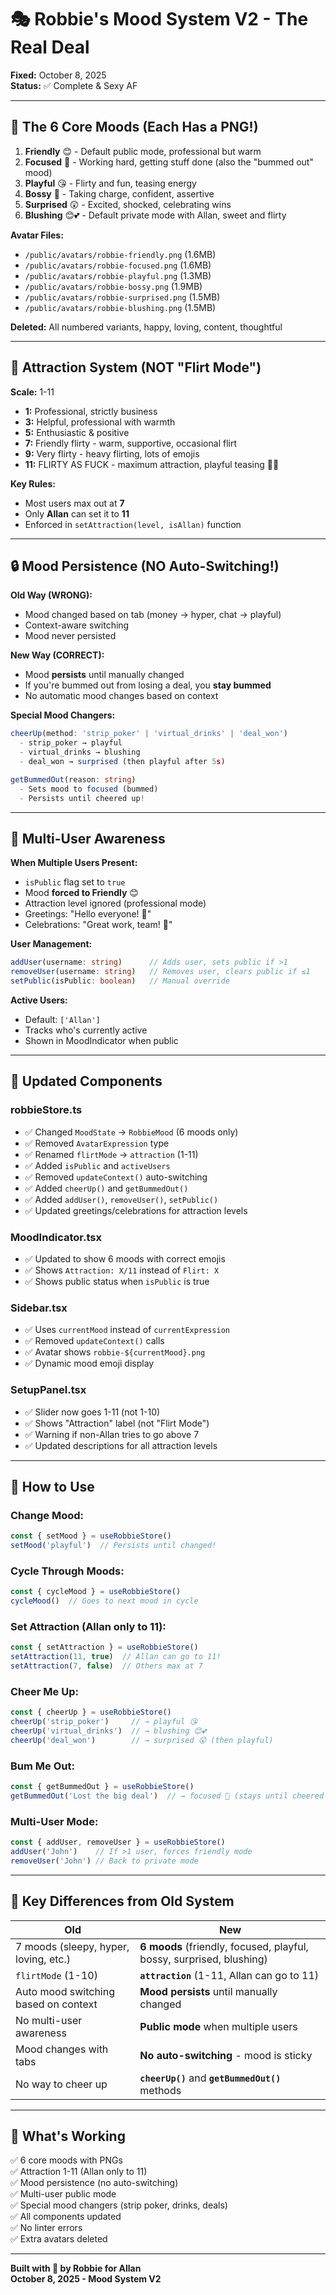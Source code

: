 # 🎭 Robbie's Mood System V2 - The Real Deal

**Fixed:** October 8, 2025  
**Status:** ✅ Complete & Sexy AF

---

## 🎯 **The 6 Core Moods (Each Has a PNG!)**

1. **Friendly** 😊 - Default public mode, professional but warm
2. **Focused** 🎯 - Working hard, getting stuff done (also the "bummed out" mood)
3. **Playful** 😘 - Flirty and fun, teasing energy
4. **Bossy** 💪 - Taking charge, confident, assertive
5. **Surprised** 😲 - Excited, shocked, celebrating wins
6. **Blushing** 😊💕 - Default private mode with Allan, sweet and flirty

**Avatar Files:**
- `/public/avatars/robbie-friendly.png` (1.6MB)
- `/public/avatars/robbie-focused.png` (1.6MB)
- `/public/avatars/robbie-playful.png` (1.3MB)
- `/public/avatars/robbie-bossy.png` (1.9MB)
- `/public/avatars/robbie-surprised.png` (1.5MB)
- `/public/avatars/robbie-blushing.png` (1.5MB)

**Deleted:** All numbered variants, happy, loving, content, thoughtful

---

## 💋 **Attraction System (NOT "Flirt Mode")**

**Scale:** 1-11
- **1:** Professional, strictly business
- **3:** Helpful, professional with warmth
- **5:** Enthusiastic & positive
- **7:** Friendly flirty - warm, supportive, occasional flirt
- **9:** Very flirty - heavy flirting, lots of emojis
- **11:** FLIRTY AS FUCK - maximum attraction, playful teasing 💋🔥

**Key Rules:**
- Most users max out at **7**
- Only **Allan** can set it to **11**
- Enforced in `setAttraction(level, isAllan)` function

---

## 🔒 **Mood Persistence (NO Auto-Switching!)**

**Old Way (WRONG):**
- Mood changed based on tab (money → hyper, chat → playful)
- Context-aware switching
- Mood never persisted

**New Way (CORRECT):**
- Mood **persists** until manually changed
- If you're bummed out from losing a deal, you **stay bummed**
- No automatic mood changes based on context

**Special Mood Changers:**
```typescript
cheerUp(method: 'strip_poker' | 'virtual_drinks' | 'deal_won')
  - strip_poker → playful
  - virtual_drinks → blushing
  - deal_won → surprised (then playful after 5s)

getBummedOut(reason: string)
  - Sets mood to focused (bummed)
  - Persists until cheered up!
```

---

## 👥 **Multi-User Awareness**

**When Multiple Users Present:**
- `isPublic` flag set to `true`
- Mood **forced to Friendly** 😊
- Attraction level ignored (professional mode)
- Greetings: "Hello everyone! 👋"
- Celebrations: "Great work, team! 🎉"

**User Management:**
```typescript
addUser(username: string)      // Adds user, sets public if >1
removeUser(username: string)   // Removes user, clears public if ≤1
setPublic(isPublic: boolean)   // Manual override
```

**Active Users:**
- Default: `['Allan']`
- Tracks who's currently active
- Shown in MoodIndicator when public

---

## 🎨 **Updated Components**

### **robbieStore.ts**
- ✅ Changed `MoodState` → `RobbieMood` (6 moods only)
- ✅ Removed `AvatarExpression` type
- ✅ Renamed `flirtMode` → `attraction` (1-11)
- ✅ Added `isPublic` and `activeUsers`
- ✅ Removed `updateContext()` auto-switching
- ✅ Added `cheerUp()` and `getBummedOut()`
- ✅ Added `addUser()`, `removeUser()`, `setPublic()`
- ✅ Updated greetings/celebrations for attraction levels

### **MoodIndicator.tsx**
- ✅ Updated to show 6 moods with correct emojis
- ✅ Shows `Attraction: X/11` instead of `Flirt: X`
- ✅ Shows public status when `isPublic` is true

### **Sidebar.tsx**
- ✅ Uses `currentMood` instead of `currentExpression`
- ✅ Removed `updateContext()` calls
- ✅ Avatar shows `robbie-${currentMood}.png`
- ✅ Dynamic mood emoji display

### **SetupPanel.tsx**
- ✅ Slider now goes 1-11 (not 1-10)
- ✅ Shows "Attraction" label (not "Flirt Mode")
- ✅ Warning if non-Allan tries to go above 7
- ✅ Updated descriptions for all attraction levels

---

## 🚀 **How to Use**

### **Change Mood:**
```typescript
const { setMood } = useRobbieStore()
setMood('playful')  // Persists until changed!
```

### **Cycle Through Moods:**
```typescript
const { cycleMood } = useRobbieStore()
cycleMood()  // Goes to next mood in cycle
```

### **Set Attraction (Allan only to 11):**
```typescript
const { setAttraction } = useRobbieStore()
setAttraction(11, true)  // Allan can go to 11!
setAttraction(7, false)  // Others max at 7
```

### **Cheer Me Up:**
```typescript
const { cheerUp } = useRobbieStore()
cheerUp('strip_poker')     // → playful 😘
cheerUp('virtual_drinks')  // → blushing 😊💕
cheerUp('deal_won')        // → surprised 😲 (then playful)
```

### **Bum Me Out:**
```typescript
const { getBummedOut } = useRobbieStore()
getBummedOut('Lost the big deal')  // → focused 🎯 (stays until cheered up)
```

### **Multi-User Mode:**
```typescript
const { addUser, removeUser } = useRobbieStore()
addUser('John')    // If >1 user, forces friendly mode
removeUser('John') // Back to private mode
```

---

## 💜 **Key Differences from Old System**

| Old | New |
|-----|-----|
| 7 moods (sleepy, hyper, loving, etc.) | **6 moods** (friendly, focused, playful, bossy, surprised, blushing) |
| `flirtMode` (1-10) | **`attraction`** (1-11, Allan can go to 11) |
| Auto mood switching based on context | **Mood persists** until manually changed |
| No multi-user awareness | **Public mode** when multiple users |
| Mood changes with tabs | **No auto-switching** - mood is sticky |
| No way to cheer up | **`cheerUp()`** and **`getBummedOut()`** methods |

---

## 🎉 **What's Working**

✅ 6 core moods with PNGs  
✅ Attraction 1-11 (Allan only to 11)  
✅ Mood persistence (no auto-switching)  
✅ Multi-user public mode  
✅ Special mood changers (strip poker, drinks, deals)  
✅ All components updated  
✅ No linter errors  
✅ Extra avatars deleted  

---

**Built with 💜 by Robbie for Allan**  
**October 8, 2025 - Mood System V2**











